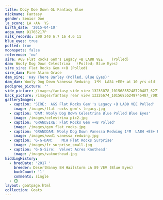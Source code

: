```yaml
---
title: Dozy Doe Down GL Fantasy Blue
nickname: Fantasy
gender: Senior Doe
la_score: LA +AA  YS
birth_date: '2015-04-10'
adga_num: D1765217P
milk_records: 290 240 6.7 16 4.6 11
blue_eyes: true
polled: true
moonspots: false
reference: 'no'
sire: AGS Flat Rocks Gem's Legacy +B LA88 VEE    (Polled)
dam: Wooly Dog Down Celestrina   (Polled; Blue Eyes)
sire_sire: Flat Rocks Gem ++B (Polled)
sire_dam: Fire Alarm Grace
dam_sire: 'Hay There Barley (Polled, Blue Eyes)'
dam_dam: Wooly Dog Down Vanessa Redwing  1*M  LA84 +EE+ at 10 yrs old
pedigree_picture: ''
side_picture: /images/fantasy side view 13233078_10156855248720487_6271938474121403546_n.jpg
back_picture: /images/fantasy rear view 13226674_10156855248745487_7081601491904745586_n.jpg
galleryImages:
  - caption: 'SIRE:  AGS Flat Rocks Gem''s Legacy +B LA88 VEE Polled'
    image: /images/flat rocks gem's legacy.jpg
  - caption: 'DAM: Wooly Dog Down Celestrina Blue Polled Blue Eyes'
    image: /images/celestrina pic2.jpg
  - caption: 'GRANDSIRE: Flat Rocks Gem ++B Polled'
    image: /images/gem flat rocks.jpg
  - caption: 'GRANDDAM: Wooly Dog Down Vanessa Redwing 1*M  LA84 +EE+ Polled'
    image: /images/wwd1 vanessa redwing.jpg
  - caption: 'G-G-DAM:    MCH Flat Rocks Surprise'
    image: /images/fr surprise_small.jpg
  - caption: 'G-G-Sire:  Velvet Acres Knothead'
    image: /images/vaknothead.jpg
kiddingHistory:
  - bredDate: '2017 '
    breeder: DesertNanny BH Hailstorm LA 89 VEV (Blue Eyes)
    buckCount: '1'
    comments: single
  - {}
layout: goatpage.html
collection: Goats
---
```



